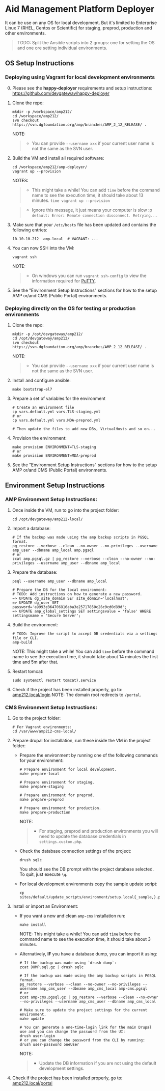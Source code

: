
# Aid Management Platform Deployer

It can be use on any OS for local development. But it's limited to Enterprise Linux 7 (RHEL, Centos or Scientific) for
staging, preprod, production and other environments.

> TODO: Split the Ansible scripts into 2 groups: one for setting the OS and one ore setting individual environments.


## OS Setup Instructions


### Deploying using Vagrant for local development environments

0.  Please see the **happy-deployer** requirements and setup instructions: https://github.com/devgateway/happy-deployer

1.  Clone the repo:
    ```
    mkdir -p /workspace/amp212/
    cd /workspace/amp212/
    svn checkout https://svn.dgfoundation.org/amp/branches/AMP_2_12_RELEASE/ .
    ```
    NOTE:
    > *   You can provide `--username xxx` if your current user name is not the same as the SVN user.

2.  Build the VM and install all required software:
    ```
    cd /workspace/amp212/amp-deployer/
    vagrant up --provision
    ```
    NOTES:
    > *   This might take a while! You can add `time` before the command name to see the execution time, it should take
        about 13 minutes.
        ```
        time vagrant up --provision
        ```

    > *   Ignore this message, it just means your computer is slow :p
        ```
        default: Error: Remote connection disconnect. Retrying...
        ```

4.  Make sure that your `/etc/hosts` file has been updated and contains the following entries:
    ```
    10.10.10.212  amp.local  # VAGRANT: ...
    ```

5.  You can now SSH into the VM:
    ```
    vagrant ssh
    ```
    NOTE:
    > *   On windows you can run `vagrant ssh-config` to view the information required for
          [PuTTY](http://www.chiark.greenend.org.uk/~sgtatham/putty/).

5.  See the "Environment Setup Instructions" sections for how to the setup AMP or/and CMS (Public Portal) environments.


### Deploying directly on the OS for testing or production environments


1.  Clone the repo:
    ```
    mkdir -p /opt/devgateway/amp212/
    cd /opt/devgateway/amp212/
    svn checkout https://svn.dgfoundation.org/amp/branches/AMP_2_12_RELEASE/ .
    ```
    NOTE:
    > *   You can provide `--username xxx` if your current user name is not the same as the SVN user.

2.  Install and configure ansible:
    ```
    make bootstrap-el7
    ```

3.  Prepare a set of variables for the environment
    ```
    # Create an environment file
    cp vars.default.yml vars.TLS-staging.yml
    # or
    cp vars.default.yml vars.MDA-preprod.yml

    # Then update the files to add new DBs, VirtualHosts and so on...
    ```

4.  Provision the environment:
    ```
    make provision ENVIRONMENT=TLS-staging
    # or
    make provision ENVIRONMENT=MDA-preprod
    ```

5.  See the "Environment Setup Instructions" sections for how to the setup AMP or/and CMS (Public Portal) environments.


## Environment Setup Instructions


### AMP Environment Setup Instructions:

1.  Once inside the VM, run to go into the project folder:
    ```
    cd /opt/devgateway/amp212-local/
    ```

2.  Import a database:
    ```
    # If the backup was made using the amp backup scripts in PGSQL format.
    pg_restore --verbose --clean --no-owner --no-privileges --username amp_user --dbname amp_local amp.pgsql
    # or
    zcat amp.pgsql.gz | pg_restore --verbose --clean --no-owner --no-privileges --username amp_user --dbname amp_local
    ```

3.  Prepare the database:
    ```
    psql --username amp_user --dbname amp_local

    # Prepare the DB for the local environment:
    # TODO: Add instructions on how to generate a new password.
    => UPDATE dg_site_domain SET site_domain='localhost';
    => UPDATE dg_user SET password='a9993e364706816aba3e25717850c26c9cd0d89d';
    => UPDATE amp_global_settings SET settingsvalue = 'false' WHERE settingsname = 'Secure Server';
    ```

3.  Build the environment:
    ```
    # TODO: Improve the script to accept DB credentials via a settings file or CLI.
    amp-build
    ```
    NOTE: This might take a while! You can add `time` before the command name to see the execution time, it should take
          about 14 minutes the first time and 5m after that.

4.  Restart tomcat:
    ```
    sudo systemctl restart tomcat7.service
    ```

4.  Check if the project has been installed properly, go to: [amp212.local/login](http://amp212.local/login)
    NOTE: The domain root redirects to `/portal`.


### CMS Environment Setup Instructions:

1.  Go to the project folder:
    ```
    # For Vagrant environments:
    cd /var/www/amp212-cms-local/
    ```

2.  Prepare drupal for installation, run these inside the VM in the project folder:
    *   Prepare the environment by running one of the following commands for your environment:
        ```
        # Prepare environment for local development.
        make prepare-local

        # Prepare environment for staging.
        make prepare-staging

        # Prepare environment for preprod.
        make prepare-preprod

        # Prepare environment for production.
        make prepare-production
        ```
        NOTE:
        > *   For staging, preprod and production environments you will need to update the database credentials in
              `settings.custom.php`.

    *   Check the database connection settings of the project:
        ```
        drush sqlc
        ```
        You should see the DB prompt with the project database selected. To quit, just execute `\q`.

    *   For local development environments copy the sample update script:
        ```
        cp sites/default/update_scripts/environment/setup.local{_sample,}.php
        ```

3.  Install or import an Environment:
    *   If you want a new and clean `amp-cms` installation run:
        ```
        make install
        ```
        NOTE: This might take a while! You can add `time` before the command name to see the execution time, it should
              take about 3 minutes.

    *   Alternatively, **IF** you have a database dump, you can import it using:
        ```
        # If the backup was made using `drush dump`:
        zcat DUMP.sql.gz | drush sqlc

        # If the backup was made using the amp backup scripts in PGSQL format.
        pg_restore --verbose --clean --no-owner --no-privileges --username amp_cms_user --dbname amp_cms_local amp-cms.pgsql
        # or
        zcat amp-cms.pgsql.gz | pg_restore --verbose --clean --no-owner --no-privileges --username amp_cms_user --dbname amp_cms_local

        # Make sure to update the project settings for the current environment.
        make update

        # You can generate a one-time-login link for the main Drupal use and you can change the password from the UI:
        drush user-login
        # or you can change the password from the CLI by running:
        drush user-password oneUser
        ```
        NOTE:
        > *   Update the DB information if you are not using the default development settings.

4.  Check if the project has been installed properly, go to: [amp212.local/portal](http://amp212.local/portal)
